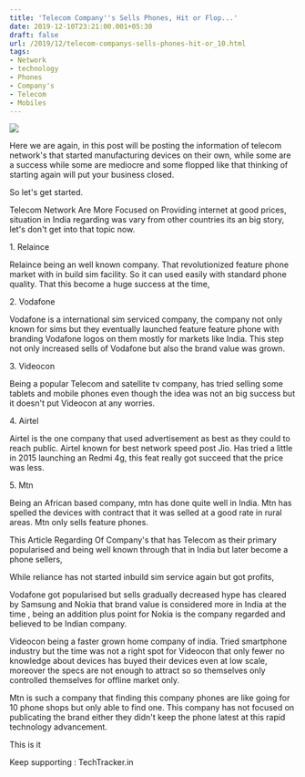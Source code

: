 ```yaml
---
title: 'Telecom Company''s Sells Phones, Hit or Flop...'
date: 2019-12-10T23:21:00.001+05:30
draft: false
url: /2019/12/telecom-companys-sells-phones-hit-or_10.html
tags: 
- Network
- technology
- Phones
- Company's
- Telecom
- Mobiles
---
```


 [![](https://lh3.googleusercontent.com/-w6axDIlWPRg/Xg-R0lKP5rI/AAAAAAAAAdo/D02pMkv9WWEUIa8GQ6ibsvfJylI_1tttACLcBGAsYHQ/s1600/1578078661490358-0.png)](https://lh3.googleusercontent.com/-w6axDIlWPRg/Xg-R0lKP5rI/AAAAAAAAAdo/D02pMkv9WWEUIa8GQ6ibsvfJylI_1tttACLcBGAsYHQ/s1600/1578078661490358-0.png) 

  

Here we are again, in this post will be posting the information of telecom network's that started manufacturing devices on their own, while some are a success while some are mediocre and some flopped like that thinking of starting again will put your business closed.

  

So let's get started.

  

Telecom Network Are More Focused on Providing internet at good prices, situation in India regarding was vary from other countries its an big story, let's don't get into that topic now.

  

1\. Relaince

  

Relaince being an well known company. That revolutionized feature phone market with in build sim facility. So it can used easily with standard phone quality. That this become a huge success at the time, 

  

2\. Vodafone

  

Vodafone is a international sim serviced company, the company not only known for sims but they eventually launched feature feature phone with branding Vodafone logos on them mostly for markets like India. This step not only increased sells of Vodafone but also the brand value was grown.

  

3\. Videocon 

  

Being a popular Telecom and satellite tv company, has tried selling some tablets and mobile phones even though the idea was not an big success but it doesn't put Videocon at any worries.

  

4\. Airtel

  

Airtel is the one company that used advertisement as best as they could to reach public. Airtel known for best network speed post Jio. Has tried a little in 2015 launching an Redmi 4g, this feat really got succeed that the price was less.

  

5\. Mtn

  

Being an African based company, mtn has done quite well in India. Mtn has spelled the devices with contract that it was selled at a good rate in rural areas. Mtn only sells feature phones.

  

This Article Regarding Of Company's that has Telecom as their primary popularised and being well known through that in India but later become a phone sellers, 

  

While reliance has not started inbuild sim service again but got profits, 

  

Vodafone got popularised but sells gradually decreased hype has cleared by Samsung and Nokia that brand value is considered more in India at the time , being an addition plus point for Nokia is the company regarded and believed to be Indian company.

  

Videocon being a faster grown home company of india. Tried smartphone industry but the time was not a right spot for Videocon that only fewer no knowledge about devices has buyed their devices even at low scale, moreover the specs are not enough to attract so so themselves only controlled themselves for offline market only.

  

Mtn is such a company that finding this company phones are like going for 10 phone shops but only able to find one. This company has not focused on publicating the brand either they didn't keep the phone latest at this rapid technology advancement.

  

This is it

  

Keep supporting : TechTracker.in